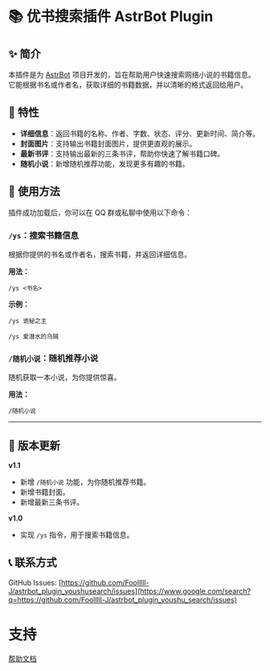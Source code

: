 # 📚 优书搜索插件 AstrBot Plugin

## ✨ 简介

本插件是为 [AstrBot](https://github.com/AstrBotDevs/AstrBot) 项目开发的，旨在帮助用户快速搜索网络小说的书籍信息。它能根据书名或作者名，获取详细的书籍数据，并以清晰的格式返回给用户。

## 🚀 特性

* **详细信息**：返回书籍的名称、作者、字数、状态、评分、更新时间、简介等。
* **封面图片**：支持输出书籍封面图片，提供更直观的展示。
* **最新书评**：支持输出最新的三条书评，帮助你快速了解书籍口碑。
* **随机小说**：新增随机推荐功能，发现更多有趣的书籍。

## 📝 使用方法

插件成功加载后，你可以在 QQ 群或私聊中使用以下命令：

### `/ys`：搜索书籍信息

根据你提供的书名或作者名，搜索书籍，并返回详细信息。

**用法：**

`/ys <书名>`

**示例：**

`/ys 诡秘之主`

`/ys 爱潜水的乌贼`

### `/随机小说`：随机推荐小说

随机获取一本小说，为你提供惊喜。

**用法：**

`/随机小说`

---

## 📅 版本更新

**v1.1**

* 新增 `/随机小说` 功能，为你随机推荐书籍。
* 新增书籍封面。
* 新增最新三条书评。

**v1.0**

* 实现 `/ys` 指令，用于搜索书籍信息。

## 📞 联系方式

GitHub Issues: [https://github.com/Foolllll-J/astrbot_plugin_youshusearch/issues](https://www.google.com/search?q=https://github.com/Foolllll-J/astrbot_plugin_youshu_search/issues)


# 支持

[帮助文档](https://astrbot.app)

